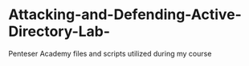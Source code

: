 # Attacking-and-Defending-Active-Directory-Lab-
Penteser Academy files and scripts utilized during my course
